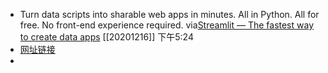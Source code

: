 - Turn data scripts into sharable web apps in minutes. All in Python. All for free. No front-end experience required.
  via[Streamlit — The fastest way to create data apps](https://www.streamlit.io/)
  [[20201216]] 下午5:24
- [网址链接](https://www.streamlit.io/)
- 
